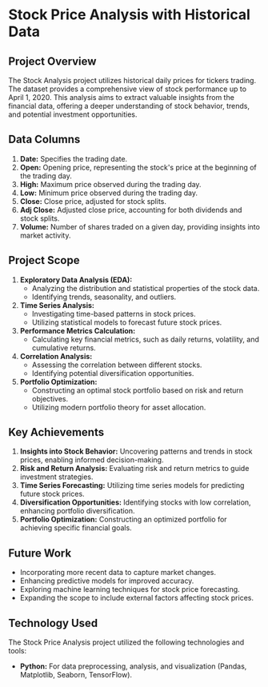 <h1>Stock Price Analysis with Historical Data</h1>

<h2>Project Overview</h2>
<p>
    The Stock Analysis project utilizes historical daily prices for tickers trading. The dataset provides a comprehensive view of stock performance up to April 1, 2020. This analysis aims to extract valuable insights from the financial data, offering a deeper understanding of stock behavior, trends, and potential investment opportunities.
</p>

<h2>Data Columns</h2>
<ol>
    <li><strong>Date:</strong> Specifies the trading date.</li>
    <li><strong>Open:</strong> Opening price, representing the stock's price at the beginning of the trading day.</li>
    <li><strong>High:</strong> Maximum price observed during the trading day.</li>
    <li><strong>Low:</strong> Minimum price observed during the trading day.</li>
    <li><strong>Close:</strong> Close price, adjusted for stock splits.</li>
    <li><strong>Adj Close:</strong> Adjusted close price, accounting for both dividends and stock splits.</li>
    <li><strong>Volume:</strong> Number of shares traded on a given day, providing insights into market activity.</li>
</ol>

<h2>Project Scope</h2>
<ol>
    <li><strong>Exploratory Data Analysis (EDA):</strong>
        <ul>
            <li>Analyzing the distribution and statistical properties of the stock data.</li>
            <li>Identifying trends, seasonality, and outliers.</li>
        </ul>
    </li>
    <li><strong>Time Series Analysis:</strong>
        <ul>
            <li>Investigating time-based patterns in stock prices.</li>
            <li>Utilizing statistical models to forecast future stock prices.</li>
        </ul>
    </li>
    <li><strong>Performance Metrics Calculation:</strong>
        <ul>
            <li>Calculating key financial metrics, such as daily returns, volatility, and cumulative returns.</li>
        </ul>
    </li>
    <li><strong>Correlation Analysis:</strong>
        <ul>
            <li>Assessing the correlation between different stocks.</li>
            <li>Identifying potential diversification opportunities.</li>
        </ul>
    </li>
    <li><strong>Portfolio Optimization:</strong>
        <ul>
            <li>Constructing an optimal stock portfolio based on risk and return objectives.</li>
            <li>Utilizing modern portfolio theory for asset allocation.</li>
        </ul>
    </li>
</ol>

<h2>Key Achievements</h2>
<ol>
    <li><strong>Insights into Stock Behavior:</strong> Uncovering patterns and trends in stock prices, enabling informed decision-making.</li>
    <li><strong>Risk and Return Analysis:</strong> Evaluating risk and return metrics to guide investment strategies.</li>
    <li><strong>Time Series Forecasting:</strong> Utilizing time series models for predicting future stock prices.</li>
    <li><strong>Diversification Opportunities:</strong> Identifying stocks with low correlation, enhancing portfolio diversification.</li>
    <li><strong>Portfolio Optimization:</strong> Constructing an optimized portfolio for achieving specific financial goals.</li>
</ol>

<h2>Future Work</h2>
<ul>
    <li>Incorporating more recent data to capture market changes.</li>
    <li>Enhancing predictive models for improved accuracy.</li>
    <li>Exploring machine learning techniques for stock price forecasting.</li>
    <li>Expanding the scope to include external factors affecting stock prices.</li>
</ul>

<h2>Technology Used</h2>
<p>
    The Stock Price Analysis project utilized the following technologies and tools:
</p>
<ul>
    <li><strong>Python:</strong> For data preprocessing, analysis, and visualization (Pandas, Matplotlib, Seaborn, TensorFlow).</li>
</ul>
